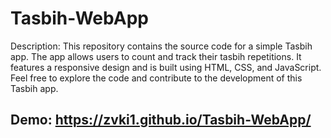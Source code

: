 # Tasbih-WebApp
Description: This repository contains the source code for a simple Tasbih app. The app allows users to count and track their tasbih repetitions. It features a responsive design and is built using HTML, CSS, and JavaScript. Feel free to explore the code and contribute to the development of this Tasbih app. <br>
## Demo: https://zvki1.github.io/Tasbih-WebApp/
